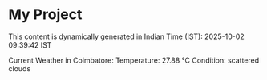 # My Project

This content is dynamically generated in Indian Time (IST): 2025-10-02 09:39:42 IST


Current Weather in Coimbatore:
Temperature: 27.88 °C
Condition: scattered clouds
